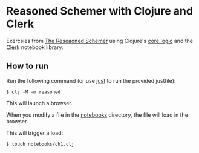 # Reasoned Schemer with Clojure and Clerk

Exercsies from [The Reseaoned Schemer][1] using Clojure's [core.logic][2] and the [Clerk][3] notebook library.

## How to run

Run the following command (or use [just][4] to run the provided justfile):

```
$ clj -M -m reasoned
```

This will launch a browser.

When you modify a file in the [notebooks](notebooks) directory, the file will
load in the browser.

This will trigger a load:

```
$ touch notebooks/ch1.clj
```

[1]: https://mitpress.mit.edu/9780262535519/the-reasoned-schemer/
[2]: https://github.com/clojure/core.logic
[3]: https://book.clerk.vision/
[4]: https://just.systems/man/en/
